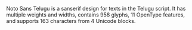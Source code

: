 Noto Sans Telugu is a sanserif design for texts in the Telugu script. It has multiple weights and widths, contains 958 glyphs, 11 OpenType features, and supports 163 characters from 4 Unicode blocks.